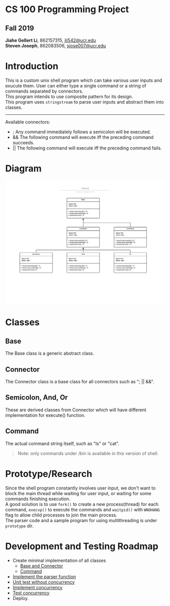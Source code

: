 # CS 100 Programming Project
## Fall 2019 <br>
**Jiahe Gellert Li**, 862157315, jli542@ucr.edu <br>
**Steven Joseph**, 862083506, sjose007@ucr.edu

# Introduction
This is a custom unix shell program which can take various user inputs and exucute them. User can either type a single command or a string of commands separated by connectors.<br>
This program intends to use composite pattern for its design.<br>
This program uses `stringstream` to parse user inputs and abstract them into classes.<br>

---

Available connectors:
- ; Any command immediately follows a semicolon will be executed.
- && The following command will execute iff the preceding command succeeds.
- || The following command will execute iff the preceding command fails.

# Diagram
![UML Diagram][uml_diagram]

# Classes
## Base
The Base class is a generic abstract class.

## Connector
The Connector class is a base class for all connectors such as "; || &&".

## Semicolon, And, Or
These are derived classes from Connector which will have different implementation for execute() function.

## Command
The actual command string itself, such as "ls" or "cat".
> Note: only commands under /bin is available in this version of shell.


# Prototype/Research
Since the shell program constantly involves user input, we don't want to block the main thread while waiting for user input, or waiting for some commands finishing execution. <br>
A good solution is to use `fork()` to create a new process(thread) for each command, `execvp()` to execute the commands and `waitpid()` with `WNOHANG` flag to allow child processes to join the main process.<br>
The parser code and a sample program for using multithreading is under `prototype` dir.

# Development and Testing Roadmap
- Create minimal implementation of all classes
    - [Base and Connector](https://github.com/cs100/assignment-impromptu/issues/1)
    - [Command](https://github.com/cs100/assignment-impromptu/issues/2)
- [Implement the parser function](https://github.com/cs100/assignment-impromptu/issues/3)
- [Unit test without concurrency](https://github.com/cs100/assignment-impromptu/issues/4)
- [Implement concurrency](https://github.com/cs100/assignment-impromptu/issues/5)
- [Test concurrency](https://github.com/cs100/assignment-impromptu/issues/6)
- Deploy.

[uml_diagram]: ./images/RShell.png
